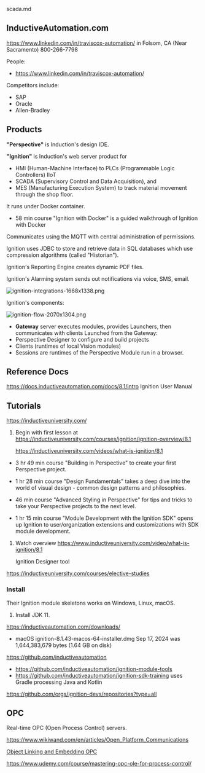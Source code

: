 scada.md

## InductiveAutomation.com

https://www.linkedin.com/in/traviscox-automation/
in Folsom, CA (Near Sacramento)
800-266-7798

People:
* https://www.linkedin.com/in/traviscox-automation/

Competitors include:
* SAP
* Oracle
* Allen-Bradley

## Products

<strong>"Perspective"</strong> is Induction's design IDE.

<strong>"Ignition"</strong> is Induction's web server product for
* HMI (Human-Machine Interface) to PLCs (Programmable Logic Controllers) IIoT
* SCADA (Supervisory Control and Data Acquisition), and
* MES (Manufacturing Execution System) to track material movement through the shop floor.

It runs under Docker container.
* 58 min course "Ignition with Docker" is a guided walkthrough of Ignition with Docker

Communicates using the MQTT with central administration of permissions.

Ignition uses JDBC to store and retrieve data in SQL databases which use compression algorithms (called "Historian").

Ignition's Reporting Engine creates dynamic PDF files.

Ignition's Alarming system sends out notifications via voice, SMS, email.


<img alt="ignition-integrations-1668x1338.png" alt="https://res.cloudinary.com/dcajqrroq/image/upload/v1726626234/ignition-integrations-1668x1338_gnji26.png">

Ignition's components:

<img alt="ignition-flow-2070x1304.png" alt="https://res.cloudinary.com/dcajqrroq/image/upload/v1726626278/ignition-flow-2070x1304_yfsdlh.png">

* <strong>Gateway</strong> server executes modules, provides Launchers, then communicates with clients
Launched from the Gateway:
* Perspective Designer to configure and build projects
* Clients (runtimes of local Vision modules)
* Sessions are runtimes of the Perspective Module run in a browser.

## Reference Docs

https://docs.inductiveautomation.com/docs/8.1/intro
Ignition User Manual

## Tutorials

https://inductiveuniversity.com/

1. Begin with first lesson at https://inductiveuniversity.com/courses/ignition/ignition-overview/8.1

   https://inductiveuniversity.com/videos/what-is-ignition/8.1

* 3 hr 49 min course "Building in Perspective" to create your first Perspective project.

* 1 hr 28 min course "Design Fundamentals" takes a deep dive into the world of visual design - common design patterns and philosophies.

* 46 min course "Advanced Styling in Perspective" for  tips and tricks to take your Perspective projects to the next level.

* 1 hr 15 min course "Module Development with the Ignition SDK" opens up Ignition to user/organization extensions and customizations with SDK module development.

1. Watch overview https://www.inductiveuniversity.com/video/what-is-ignition/8.1

   Ignition Designer tool



https://inductiveuniversity.com/courses/elective-studies


### Install

Their Ignition module skeletons works on Windows, Linux, macOS.

1. Install JDK 11.

https://inductiveautomation.com/downloads/

* macOS ignition-8.1.43-macos-64-installer.dmg Sep 17, 2024 was 1,644,383,679 bytes (1.64 GB on disk)

https://github.com/inductiveautomation
* https://github.com/inductiveautomation/ignition-module-tools
* https://github.com/inductiveautomation/ignition-sdk-training uses Gradle processing Java and Kotlin


https://github.com/orgs/ignition-devs/repositories?type=all

## OPC

Real-time OPC (Open Process Control) servers.

https://www.wikiwand.com/en/articles/Open_Platform_Communications

<a target="_blank" href="https://www.opcdatahub.com/WhatIsOPC.html#note1">Object Linking and Embedding OPC</a>

https://www.udemy.com/course/mastering-opc-ole-for-process-control/